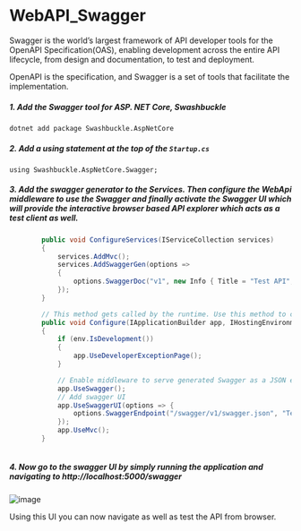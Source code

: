 # WebAPI_Swagger

Swagger is the world’s largest framework of API developer tools for the OpenAPI Specification(OAS), enabling development across the entire API lifecycle, from design and documentation, to test and deployment.

OpenAPI is the specification, and Swagger is a set of tools that facilitate the implementation.

##### 1. Add the Swagger tool for ASP. NET Core, Swashbuckle

`dotnet add package Swashbuckle.AspNetCore`

##### 2. Add a using statement at the top of the `Startup.cs`

`using Swashbuckle.AspNetCore.Swagger;`

##### 3. Add the swagger generator to the Services. Then configure the WebApi middleware to use the Swagger and finally activate the Swagger UI which will provide the interactive browser based API explorer which acts as a test client as well.

```cs
        public void ConfigureServices(IServiceCollection services)
        {
            services.AddMvc();
            services.AddSwaggerGen(options =>
            {
                options.SwaggerDoc("v1", new Info { Title = "Test API", Version = "v1" });
            });
        }

        // This method gets called by the runtime. Use this method to configure the HTTP request pipeline.
        public void Configure(IApplicationBuilder app, IHostingEnvironment env)
        {
            if (env.IsDevelopment())
            {
                app.UseDeveloperExceptionPage();
            }

            // Enable middleware to serve generated Swagger as a JSON endpoint.
            app.UseSwagger();
            // Add swagger UI
            app.UseSwaggerUI(options => {
                options.SwaggerEndpoint("/swagger/v1/swagger.json", "Test API V1");
            });
            app.UseMvc();
        }
  
```
##### 4. Now go to the swagger UI by simply running the application and navigating to http://localhost:5000/swagger

![image](https://user-images.githubusercontent.com/34414643/39530169-0738c478-4e46-11e8-90b8-47d9742de94a.png)

Using this UI you can now navigate as well as test the API from browser.

